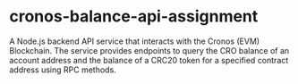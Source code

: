 # cronos-balance-api-assignment
A Node.js backend API service that interacts with the Cronos (EVM) Blockchain. The service provides endpoints to query the CRO balance of an account address and the balance of a CRC20 token for a specified contract address using RPC methods.
